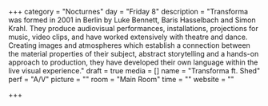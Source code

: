 +++
category = "Nocturnes"
day = "Friday 8"
description = "Transforma was formed in 2001 in Berlin by Luke Bennett, Baris Hasselbach and Simon Krahl. They produce audiovisual performances, installations, projections for music, video clips, and have worked extensively with theatre and dance. Creating images and atmospheres which establish a connection between the material properties of their subject, abstract storytelling and a hands-on approach to production, they have developed their own language within the live visual experience."
draft = true
media = []
name = "Transforma ft. Shed"
perf = "A/V"
picture = ""
room = "Main Room"
time = ""
website = ""

+++
